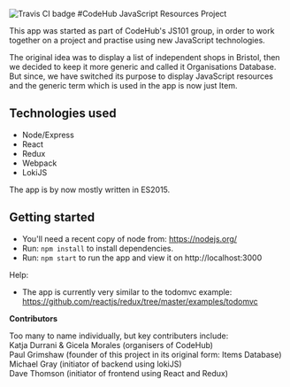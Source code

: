 ![Travis CI badge](https://travis-ci.org/CodeHubOrg/items-database.svg?branch=master)
#CodeHub JavaScript Resources Project

This app was started as part of CodeHub's JS101 group, in order to work together on a project and practise using new JavaScript technologies.    
     
The original idea was to display a list of independent shops in Bristol, then we decided to keep it more generic and called it Organisations Database. But since, we have switched its purpose to display JavaScript resources and the generic term which is used in the app is now just Item.     

## Technologies used
* Node/Express
* React
* Redux
* Webpack
* LokiJS

The app is by now mostly written in ES2015.

## Getting started

* You'll need a recent copy of node from: https://nodejs.org/
* Run: `npm install` to install dependencies.
* Run: `npm start` to run the app and view it on http://localhost:3000

Help:
- The app is currently very similar to the todomvc example: https://github.com/reactjs/redux/tree/master/examples/todomvc

**Contributors**

Too many to name individually, but key contributers include:    
Katja Durrani & Gicela Morales (organisers of CodeHub)      
Paul Grimshaw (founder of this project in its original form: Items Database)     
Michael Gray (initiator of backend using lokiJS)    
Dave Thomson (initiator of frontend using React and Redux)     
